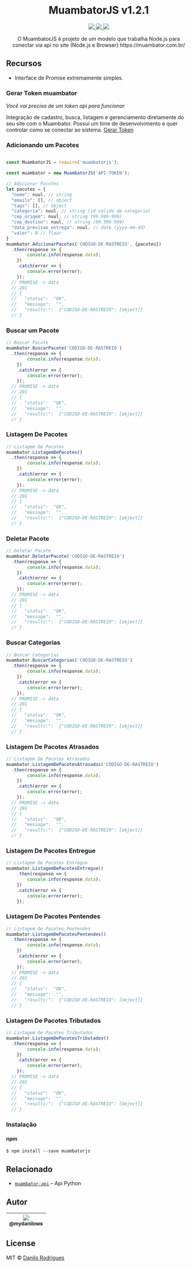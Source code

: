 <h1 align="center">MuambatorJS v1.2.1</h1>

<p align="center">
  <a href="https://npm-stat.com/charts.html?package=muambatorjs">
    <img src="https://img.shields.io/npm/dm/muambatorjs.svg">
  </a>
  <a href="https://coveralls.io/github/mydanilows/MuambatorJS?branch=master">
    <img src="https://coveralls.io/repos/github/mydanilows/MuambatorJS/badge.svg?branch=master">
  </a>
  <a href="https://www.npmjs.com/package/muambatorjs">
    <img src="https://badge.fury.io/js/muambatorjs.svg">
  </a>
</p>

<p align="center">
  O MuambatorJS é projeto de um modelo que trabalha Node.js para conectar via api no site (Node.js e Browser) https://muambator.com.br/
</p>

## Recursos

 * Interface de Promise extremamente simples.

### Gerar Token muambator
*Você vai precisa de um token api para funcionar*

Integração de cadastro, busca, listagem e gerenciamento diretamente do seu site com o Muambator. Possui um time de desenvolvimento e quer controlar como se conectar ao sistema.
[Gerar Token](https://www.muambator.com.br/contato/)

### Adicionando um Pacotes

``` js

const MuambatorJS = require('muambatorjs');

const muambator = new MuambatorJS('API-TOKEN');

// Adicionar Pacotes
let pacotes = {
  "nome": nuul, // string
  "emails": [], // object
  "tags": [], // object
  "categoria": nuul, // string (id válido de categoria)
  "cep_origem": nuul, // string (99.999-999)
  "cep_destino": nuul, // string (99.999-999)
  "data_previsao_entrega": nuul, // date (yyyy-mm-dd)
  "valor": 0 // float
}
muambator.AdicionarPacotes('CODIGO-DE-RASTREIO', {pacotes})
  .then(response => {
		console.info(response.data);
	})
	.catch(error => {
		console.error(error);
	});
  // PROMISE -> data
  // 201
  // {
  //   "status":  "OK",
  //   "message":  "",
  //   "results:":  {"CODIGO-DE-RASTREIO": [object]}
  // }
```

### Buscar um Pacote

``` js
// Buscar Pacote
muambator.BuscarPacote('CODIGO-DE-RASTREIO')
  .then(response => {
		console.info(response.data);
	})
	.catch(error => {
		console.error(error);
	});
  // PROMISE -> data
  // 201
  // {
  //   "status":  "OK",
  //   "message":  "",
  //   "results:":  {"CODIGO-DE-RASTREIO": [object]}
  // }
```

### Listagem De Pacotes

``` js
// Listagem De Pacotes
muambator.ListagemDePacotes()
  .then(response => {
		console.info(response.data);
	})
	.catch(error => {
		console.error(error);
	});
  // PROMISE -> data
  // 201
  // {
  //   "status":  "OK",
  //   "message":  "",
  //   "results:":  {"CODIGO-DE-RASTREIO": [object]}
  // }
```

### Deletar Pacote

``` js
// Deletar Pacote
muambator.DeletarPacote('CODIGO-DE-RASTREIO')
  .then(response => {
		console.info(response.data);
	})
	.catch(error => {
		console.error(error);
	});
  // PROMISE -> data
  // 201
  // {
  //   "status":  "OK",
  //   "message":  "",
  //   "results:":  {"CODIGO-DE-RASTREIO": [object]}
  // }
```

### Buscar Categorias

``` js
// Buscar Categorias
muambator.BuscarCategorias('CODIGO-DE-RASTREIO')
  .then(response => {
		console.info(response.data);
	})
	.catch(error => {
		console.error(error);
	});
  // PROMISE -> data
  // 201
  // {
  //   "status":  "OK",
  //   "message":  "",
  //   "results:":  {"CODIGO-DE-RASTREIO": [object]}
  // }
```

### Listagem De Pacotes Atrasados

``` js
// Listagem De Pacotes Atrasados
muambator.ListagemDePacotesAtrasados('CODIGO-DE-RASTREIO')
  .then(response => {
		console.info(response.data);
	})
	.catch(error => {
		console.error(error);
	});
  // PROMISE -> data
  // 201
  // {
  //   "status":  "OK",
  //   "message":  "",
  //   "results:":  {"CODIGO-DE-RASTREIO": [object]}
  // }
```

### Listagem De Pacotes Entregue

``` js
// Listagem De Pacotes Entregue
muambator.ListagemDePacotesEntregue()
	.then(response => {
		console.info(response.data);
	})
	.catch(error => {
		console.error(error);
	});
```

### Listagem De Pacotes Pentendes

``` js
// Listagem De Pacotes Pentendes
muambator.ListagemDePacotesPentendes()
  .then(response => {
		console.info(response.data);
	})
	.catch(error => {
		console.error(error);
	});
  // PROMISE -> data
  // 201
  // {
  //   "status":  "OK",
  //   "message":  "",
  //   "results:":  {"CODIGO-DE-RASTREIO": [object]}
  // }
```

### Listagem De Pacotes Tributados

``` js
// Listagem De Pacotes Tributados
muambator.ListagemDePacotesTributados()
  .then(response => {
		console.info(response.data);
	})
	.catch(error => {
		console.error(error);
	});
  // PROMISE -> data
  // 201
  // {
  //   "status":  "OK",
  //   "message":  "",
  //   "results:":  {"CODIGO-DE-RASTREIO": [object]}
  // }
```


### Instalação

#### npm
```
$ npm install --save muambatorjs
```

## Relacionado

- [`muambator-api`](https://github.com/bodedev/muambator-api) – Api Python

## Autor

| [<img src="https://avatars2.githubusercontent.com/u/26333326?s=460&v=4"><br><sub>@mydanilows</sub>](https://github.com/mydanilows) |
| :---: |

## License

MIT © [Danilo Rodrigues](https://mydanilows.ga/)
